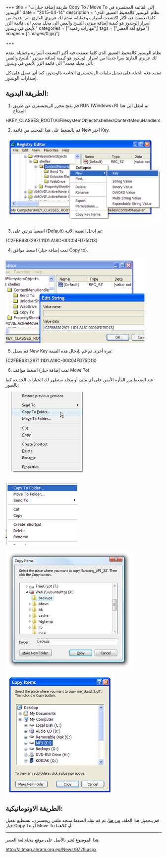 +++
title = "طريقة إضافة خيارات Copy To / Move To إلى القائمة المختصرة في الويندوز"
date = "2015-04-14"
description = "نظام الويندوز كالمحيط العميق الذي كلما تعمقت فيه أكثر اكتشفت أسراره وخفاياه، نقدم لك عزيزي القارئ سرا جديدا من اسرار الويندوز هو كيفية إضافة ميزتي النسخ والقص الى مجلد محدد الى قائمة الزر الأيمن في ويندوز"
categories = ["مهارات رقمية",]
tags = ["موقع لغة العصر"]
images = ["images/0.jpg"]

+++

نظام الويندوز كالمحيط العميق الذي كلما تعمقت فيه أكثر اكتشفت أسراره وخفاياه، نقدم لك عزيزي القارئ سرا جديدا من اسرار الويندوز هو كيفية إضافة ميزتي "النسخ والقص الى مجلد محدد" الى قائمة الزر الأيمن في ويندوز.



تعتمد هذه الحيلة على تعديل ملفات الريجيسترى الخاصة بالويندوز، كما أنها تعمل على كل إصدارات الويندوز.

## الطريقة اليدوية:


1. قم بفتح محرر الريجيسترى عن طريق RUN (Windows+R) ثم انتقل الى هذا المفتاح


HKEY\_CLASSES\_ROOT\AllFilesystemObjects\shellex\ContextMenuHandlers


2. قم بالضغط على هذا المجلد، من قائمة New اختر Key.



![img](images/1.png)


3. اضغط مرتين على (Default) ثم ادخل القيمة الآتية:


{C2FBB630.2971.11D1.A18C-00C04FD75D13}


4. اضغط موافق (تمت إضافة خيار Copy to).



![img](images/2.png)

5. قم بعمل New Key مرة أخرى ثم قم بإدخال هذه القيمة:


{C2FBB631.2971.11D1.A18C-00C04FD75D13}


6. اضغط مواقف (تمت إضافة خيار Move To).


عند الضغط بزر الفأرة الأيمن على أي ملف أو مجلد ستظهر لك الخيارات الجديدة كما بالصور:



![img](images/3.png)

![img](images/3-2.png)



![img](images/4.png)

![img](images/4-2.png)

## الطريقة الاوتوماتيكية:


قم بتحميل هذا الملف [من هنا](http://cdn5.howtogeek.com/wp-content/uploads/gg/copyto_moveto.zip)، ثم قم بفك الضغط ستجد ملفي ريجسترى، تستطيع تفعيل خيار Copy To أو Move To أو كلاهما.

---
هذا الموضوع نٌشر باﻷصل على موقع مجلة لغة العصر.

http://aitmag.ahram.org.eg/News/9729.aspx